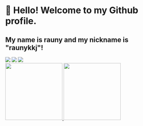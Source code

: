 # 👋 Hello! Welcome to my Github profile.
## My name is rauny and my nickname is "raunykkj"!

<div>
<a href="https://instagram.com/rauny_kkj" target="_blank"><img src="https://img.shields.io/badge/-Instagram-%23E4405F?style=for-the-badge&logo=instagram&logoColor=white" target="_blank"></a>
<a href="https://www.twitch.tv/rauny_kkj" target="_blank"><img src="https://img.shields.io/badge/Twitch-9146FF?style=for-the-badge&logo=twitch&logoColor=white" target="_blank"></a>
<a href = "mailto:lordgoku1238@gmail.com"><img src="https://img.shields.io/badge/Gmail-D14836?style=for-the-badge&logo=gmail&logoColor=white" target="_blank"></a>
</div>

<div>
<a href="https://github.com/raunykkj">
<img height="180em" src="https://github-readme-stats.vercel.app/api/top-langs/?username=raunykkj&layout=compact&langs_count=7&theme=dracula"/>
<img height="180em" src="https://github-readme-stats.vercel.app/api?username=raunykkj&show_icons=true&theme=dracula&include_all_commits=true&count_private=true"/>
</div>
